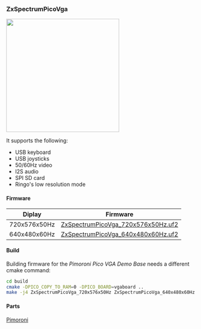 ### ZxSpectrumPicoVga

<img src="pico-demo-base-9_1500x1500.png" width="300"/>



It supports the following:
* USB keyboard
* USB joysticks
* 50/60Hz  video
* I2S audio
* SPI SD card
* Ringo's low resolution mode

#### Firmware

| Diplay | Firmware |
| - | - |
| 720x576x50Hz | [ZxSpectrumPicoVga_720x576x50Hz.uf2](/uf2/ZxSpectrumPicoVga_720x576x50Hz.uf2) |
| 640x480x60Hz | [ZxSpectrumPicoVga_640x480x60Hz.uf2](/uf2/ZxSpectrumPicoVga_640x480x60Hz.uf2) |

#### Build
Building firmware for the *Pimoroni Pico VGA Demo Base* needs a different cmake command:

```sh
cd build
cmake -DPICO_COPY_TO_RAM=0 -DPICO_BOARD=vgaboard ..
make -j4 ZxSpectrumPicoVga_720x576x50Hz ZxSpectrumPicoVga_640x480x60Hz
```

#### Parts
[Pimoroni](https://shop.pimoroni.com/products/pimoroni-pico-vga-demo-base)